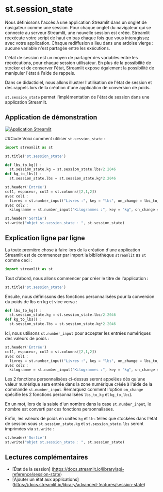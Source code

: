 # st.session_state

Nous définissons l'accès à une application Streamlit dans un onglet de navigateur comme une session. Pour chaque onglet du navigateur qui se connecte au serveur Streamlit, une nouvelle session est créée. Streamlit réexécute votre script de haut en bas chaque fois que vous interagissez avec votre application. Chaque rediffusion a lieu dans une ardoise vierge : aucune variable n'est partagée entre les exécutions.

L'état de session est un moyen de partager des variables entre les réexécutions, pour chaque session utilisateur. En plus de la possibilité de stocker et de conserver l'état, Streamlit expose également la possibilité de manipuler l'état à l'aide de rappels.

Dans ce didacticiel, nous allons illustrer l'utilisation de l'état de session et des rappels lors de la création d'une application de conversion de poids.

`st.session_state` permet l'implémentation de l'état de session dans une application Streamlit.

## Application de démonstration

[![Application Streamlit](https://static.streamlit.io/badges/streamlit_badge_black_white.svg)](https://share.streamlit.io/dataprofessor/st.session_state/)

##Code
Voici comment utiliser `st.session_state` :
```python
import streamlit as st

st.title('st.session_state')

def lbs_to_kg() :
  st.session_state.kg = st.session_state.lbs/2.2046
def kg_to_lbs() :
  st.session_state.lbs = st.session_state.kg*2.2046

st.header('Entrée')
col1, espaceur, col2 = st.columns([2,1,2])
avec col1 :
  livres = st.number_input("Livres :", key = "lbs", on_change = lbs_to_kg)
avec col2 :
  kilogramme = st.number_input("Kilogrammes :", key = "kg", on_change = kg_to_lbs)

st.header('Sortie')
st.write("objet st.session_state : ", st.session_state)
```

## Explication ligne par ligne
La toute première chose à faire lors de la création d'une application Streamlit est de commencer par import la bibliothèque `streamlit` as `st` comme ceci :
```python
import streamlit as st
```

Tout d'abord, nous allons commencer par créer le titre de l'application :
```python
st.title('st.session_state')
```

Ensuite, nous définissons des fonctions personnalisées pour la conversion du poids de lbs en kg et vice versa :
```python
def lbs_to_kg() :
  st.session_state.kg = st.session_state.lbs/2.2046
def kg_to_lbs() :
  st.session_state.lbs = st.session_state.kg*2.2046
```

Ici, nous utilisons `st.number_input` pour accepter les entrées numériques des valeurs de poids :
```python
st.header('Entrée')
col1, espaceur, col2 = st.columns([2,1,2])
avec col1 :
  livres = st.number_input("Livres :", key = "lbs", on_change = lbs_to_kg)
avec col2 :
  kilogramme = st.number_input("Kilogrammes :", key = "kg", on_change = kg_to_lbs)
```
Les 2 fonctions personnalisées ci-dessus seront appelées dès qu'une valeur numérique sera entrée dans la zone numérique créée à l'aide de la commande `st.number_input`. Remarquez comment l'option `on_change` spécifie les 2 fonctions personnalisées `lbs_to_kg` et `kg_to_lbs`).

En un mot, lors de la saisie d'un nombre dans la case `st.number_input`, le nombre est converti par ces fonctions personnalisées.

Enfin, les valeurs de poids en unités `kg` et `lbs` telles que stockées dans l'état de session sous `st.session_state.kg` et `st.session_state.lbs` seront imprimées via `st.write` :
```python
st.header('Sortie')
st.write("objet st.session_state : ", st.session_state)
```

## Lectures complémentaires
- [État de la session] (https://docs.streamlit.io/library/api-reference/session-state)
- [Ajouter un état aux applications] (https://docs.streamlit.io/library/advanced-features/session-state)
